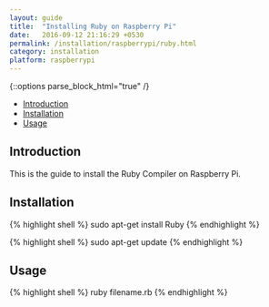 ```yaml
---
layout: guide
title:  "Installing Ruby on Raspberry Pi"
date:   2016-09-12 21:16:29 +0530
permalink: /installation/raspberrypi/ruby.html
category: installation
platform: raspberrypi
---
```


{::options parse_block_html="true" /}

* [Introduction](#introduction)
* [Installation](#installation)
* [Usage](#usage)

<section class="wrapper">



## Introduction

This is the guide to install the Ruby Compiler on Raspberry Pi. 

## Installation

{% highlight shell %}
sudo apt-get install Ruby
{% endhighlight %}

{% highlight shell %}
sudo apt-get update
{% endhighlight %}

## Usage

{% highlight shell %}
ruby filename.rb
{% endhighlight %}

</section>
